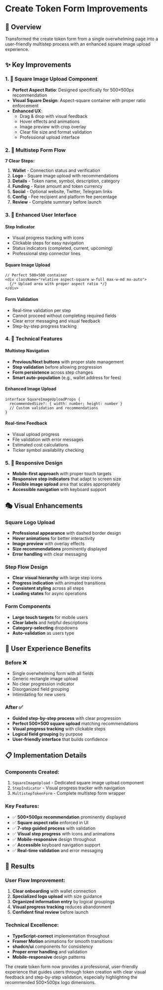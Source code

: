 # Create Token Form Improvements

## 🎯 Overview
Transformed the create token form from a single overwhelming page into a user-friendly multistep process with an enhanced square image upload experience.

## ✨ Key Improvements

### 1. 📐 **Square Image Upload Component**
- **Perfect Aspect Ratio**: Designed specifically for 500×500px recommendation
- **Visual Square Design**: Aspect-square container with proper ratio enforcement
- **Enhanced UX**: 
  - Drag & drop with visual feedback
  - Hover effects and animations
  - Image preview with crop overlay
  - Clear file size and format validation
  - Professional upload interface

### 2. 🔄 **Multistep Form Flow**
**7 Clear Steps:**
1. **Wallet** - Connection status and verification
2. **Logo** - Square image upload with recommendations
3. **Details** - Token name, symbol, description, category
4. **Funding** - Raise amount and token currency
5. **Social** - Optional website, Twitter, Telegram links
6. **Config** - Fee recipient and platform fee percentage
7. **Review** - Complete summary before launch

### 3. 🎨 **Enhanced User Interface**

#### **Step Indicator**
- Visual progress tracking with icons
- Clickable steps for easy navigation
- Status indicators (completed, current, upcoming)
- Professional step connector lines

#### **Square Image Upload**
```tsx
// Perfect 500×500 container
<div className="relative aspect-square w-full max-w-md mx-auto">
  {/* Upload area with proper aspect ratio */}
</div>
```

#### **Form Validation**
- Real-time validation per step
- Cannot proceed without completing required fields
- Clear error messaging and visual feedback
- Step-by-step progress tracking

### 4. 🔧 **Technical Features**

#### **Multistep Navigation**
- **Previous/Next buttons** with proper state management
- **Step validation** before allowing progression
- **Form persistence** across step changes
- **Smart auto-population** (e.g., wallet address for fees)

#### **Enhanced Image Upload**
```tsx
interface SquareImageUploadProps {
  recommendedSize?: { width: number; height: number }
  // Custom validation and recommendations
}
```

#### **Real-time Feedback**
- Visual upload progress
- File validation with error messages
- Estimated cost calculations
- Ticker symbol availability checking

### 5. 📱 **Responsive Design**
- **Mobile-first approach** with proper touch targets
- **Responsive step indicators** that adapt to screen size
- **Flexible image upload** area that scales appropriately
- **Accessible navigation** with keyboard support

## 🎭 Visual Enhancements

### **Square Logo Upload**
- **Professional appearance** with dashed border design
- **Hover animations** for better interactivity
- **Image preview** with overlay effects
- **Size recommendations** prominently displayed
- **Error handling** with clear messaging

### **Step Flow Design**
- **Clear visual hierarchy** with large step icons
- **Progress indication** with animated transitions
- **Consistent styling** across all steps
- **Loading states** for async operations

### **Form Components**
- **Large touch targets** for mobile users
- **Clear labels** and helpful descriptions
- **Category-selecting** dropdowns
- **Auto-validation** as users type

## 🚀 User Experience Benefits

### **Before** ❌
- Single overwhelming form with all fields
- Generic rectangle image upload
- No clear progression indicator
- Disorganized field grouping
- Intimidating for new users

### **After** ✅
- **Guided step-by-step process** with clear progression
- **Perfect 500×500 square upload** matching recommendations
- **Visual progress tracking** with clickable steps
- **Logical field grouping** by purpose
- **User-friendly interface** that builds confidence

## 📋 Implementation Details

### **Components Created:**
1. `SquareImageUpload` - Dedicated square image upload component
2. `StepIndicator` - Visual progress tracker with navigation
3. `MultistepTokenForm` - Complete multistep form wrapper

### **Key Features:**
- ✅ **500×500px recommendation** prominently displayed
- ✅ **Square aspect ratio** enforced in UI
- ✅ **7-step guided process** with validation
- ✅ **Visual step progress** with icons and animations
- ✅ **Mobile-responsive** design throughout
- ✅ **Accessible** keyboard navigation support
- ✅ **Real-time validation** and error messaging

## 🎯 Results

### **User Flow Improvement:**
1. **Clear onboarding** with wallet connection
2. **Specialized logo upload** with size guidance
3. **Organized information entry** by logical groupings
4. **Visual progress tracking** reduces abandonment
5. **Confident final review** before launch

### **Technical Excellence:**
- **TypeScript-correct** implementation throughout
- **Framer Motion** animations for smooth transitions
- **shadcn/ui** components for consistency
- **Proper error handling** and validation
- **Mobile-responsive** design patterns

The create token form now provides a professional, user-friendly experience that guides users through token creation with clear visual feedback and step-by-step validation, especially highlighting the recommended 500×500px logo dimensions.
